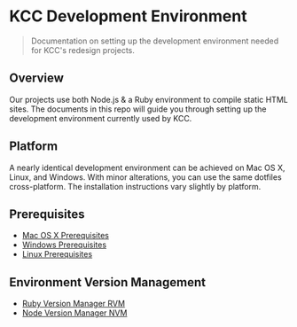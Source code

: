 # KCC Development Environment

> Documentation on setting up the development environment needed for KCC's redesign projects.

## Overview

Our projects use both Node.js & a Ruby environment to compile static HTML sites. The documents in this repo will guide you through setting up the development environment currently used by KCC.

## Platform

A nearly identical development environment can be achieved on Mac OS X, Linux, and Windows.  With minor alterations, you can use the same dotfiles cross-platform. The installation instructions vary slightly by platform.

## Prerequisites

- [Mac OS X Prerequisites](./macosx_prerequisites.md)
- [Windows Prerequisites](./windows_prerequisites.md)
- [Linux Prerequisites](./linux_prerequisites.md)

## Environment Version Management

- [Ruby Version Manager RVM](./installing_rvm.md)
- [Node Version Manager NVM](./installing_nvm.md)

